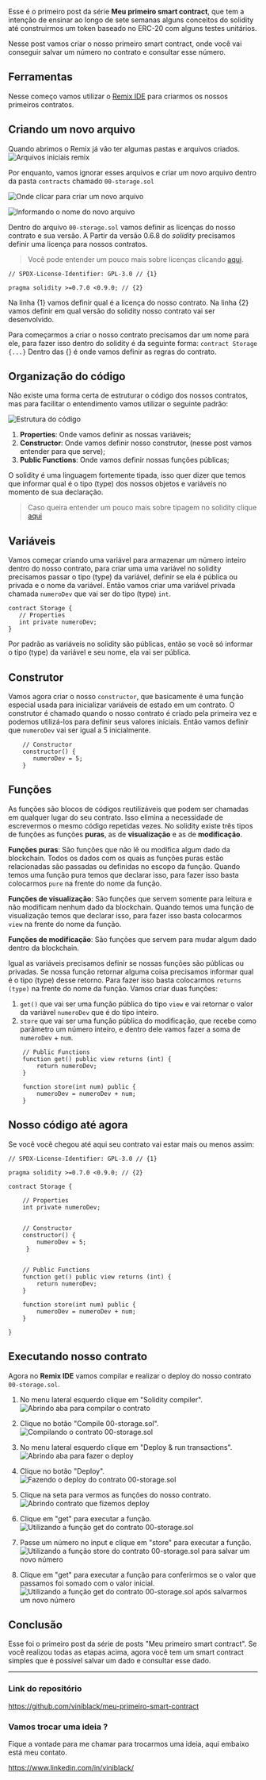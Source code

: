 Esse é o primeiro post da série **Meu primeiro smart contract**, que tem a intenção de ensinar ao longo de sete semanas alguns conceitos do solidity até construirmos um token baseado no ERC-20 com alguns testes unitários.

Nesse post vamos criar o nosso primeiro smart contract, onde você vai conseguir salvar um número no contrato e consultar esse número.

## Ferramentas
Nesse começo vamos utilizar o [Remix IDE](https://remix.ethereum.org/) para criarmos os nossos primeiros contratos.

## Criando um novo arquivo

Quando abrimos o Remix já vão ter algumas pastas e arquivos criados.
![Arquivos iniciais remix](https://dev-to-uploads.s3.amazonaws.com/uploads/articles/9vdkbmzzgcidxq5nwcun.png)

Por enquanto, vamos ignorar esses arquivos e criar um novo arquivo dentro da pasta `contracts` chamado `00-storage.sol`

![Onde clicar para criar um novo arquivo](https://dev-to-uploads.s3.amazonaws.com/uploads/articles/h0kl4krnih31uf2wk9x1.png)

![Informando o nome do novo arquivo](https://dev-to-uploads.s3.amazonaws.com/uploads/articles/r5x4m8pka3l75dbanafz.png)

Dentro do arquivo `00-storage.sol` vamos definir as licenças do nosso contrato e sua versão.
A Partir da versão 0.6.8 do *solidity* precisamos definir uma licença para nossos contratos.
> Você pode entender um pouco mais sobre licenças clicando [aqui](https://forum.openzeppelin.com/t/solidity-0-6-8-introduces-spdx-license-identifiers/2859).

```solidity
// SPDX-License-Identifier: GPL-3.0 // {1}

pragma solidity >=0.7.0 <0.9.0; // {2}
```
Na linha {1} vamos definir qual é a licença do nosso contrato.
Na linha {2} vamos definir em qual versão do solidity nosso contrato vai ser desenvolvido.

Para começarmos a criar o nosso contrato precisamos dar um nome para ele, para fazer isso dentro do solidity é da seguinte forma:
`contract Storage {...}`
Dentro das {} é onde vamos definir as regras do contrato.

## Organização do código

Não existe uma forma certa de estruturar o código dos nossos contratos, mas para facilitar o entendimento vamos utilizar o seguinte padrão:

![Estrutura do código](https://dev-to-uploads.s3.amazonaws.com/uploads/articles/gxom2otk8hq1gqvje0w1.png)

1. **Properties**: Onde vamos definir as nossas variáveis;
2. **Constructor**: Onde vamos definir nosso construtor, (nesse post vamos entender para que serve);
3. **Public Functions**: Onde vamos definir nossas funções públicas;

O solidity é uma linguagem fortemente tipada, isso quer dizer que temos que informar qual é o tipo (type) dos nossos objetos e variáveis no momento de sua declaração.
> Caso queira entender um pouco mais sobre tipagem no solidity clique [aqui](https://solidity.web3dev.com.br/apostila/tipos-de-variaveis)

## Variáveis

Vamos começar criando uma variável para armazenar um número inteiro dentro do nosso contrato, para criar uma uma variável no solidity precisamos passar o tipo (type) da variável, definir se ela é pública ou privada e o nome da variável.
Então vamos criar uma variável privada chamada `numeroDev` que vai ser do tipo (type) `int`.

```solidity
contract Storage {
   // Properties
   int private numeroDev;
}
```
Por padrão as variáveis no solidity são públicas, então se você só informar o tipo (type) da variável e seu nome, ela vai ser pública. 

## Construtor

Vamos agora criar o nosso `constructor`, que basicamente é uma função especial usada para inicializar variáveis ​​de estado em um contrato.
O construtor é chamado quando o nosso contrato é criado pela primeira vez e podemos utilizá-los para definir seus valores iniciais.
Então vamos definir que `numeroDev` vai ser igual a 5 inicialmente.

```solidity
    // Constructor
    constructor() {
       numeroDev = 5;
    }
```

## Funções

As funções são blocos de códigos reutilizáveis que podem ser chamadas em qualquer lugar do seu contrato. Isso elimina a necessidade de escrevermos o mesmo código repetidas vezes.
No solidity existe três tipos de funções as funções **puras**, as de **visualização** e as de **modificação**.

**Funções puras**: São funções que não lê ou modifica algum dado da blockchain. Todos os dados com os quais as funções puras estão relacionadas são passadas ​​ou definidas no escopo da função.
Quando temos uma função pura temos que declarar isso, para fazer isso basta colocarmos `pure` na frente do nome da função.

**Funções de visualização**: São funções que servem somente para leitura e não modificam nenhum dado da blockchain.
Quando temos uma função de visualização temos que declarar isso, para fazer isso basta colocarmos `view` na frente do nome da função.

**Funções de modificação**: São funções que servem para mudar algum dado dentro da blockchain.

Igual as variáveis precisamos definir se nossas funções são públicas ou privadas. Se nossa função retornar alguma coisa precisamos informar qual é o tipo (type) desse retorno.
Para fazer isso basta colocarmos `returns (type)` na frente do nome da função.
Vamos criar duas funções:
1. `get()` que vai ser uma função pública do tipo `view` e vai retornar o valor da variável `numeroDev` que é do tipo inteiro.
2. `store` que vai ser uma função pública do modificação, que recebe como parâmetro um número inteiro, e dentro dele vamos fazer a soma de `numeroDev` + `num`.

```solidity
    // Public Functions
    function get() public view returns (int) {
        return numeroDev;
    }

    function store(int num) public {
        numeroDev = numeroDev + num;
    }
```

## Nosso código até agora
Se você você chegou até aqui seu contrato vai estar mais ou menos assim:

```solidity
// SPDX-License-Identifier: GPL-3.0 // {1}

pragma solidity >=0.7.0 <0.9.0; // {2}

contract Storage {

    // Properties
    int private numeroDev;


    // Constructor
    constructor() {
        numeroDev = 5;
     }


    // Public Functions
    function get() public view returns (int) {
        return numeroDev;
    }

    function store(int num) public {
        numeroDev = numeroDev + num;
    }

}
```
## Executando nosso contrato
Agora no **Remix IDE** vamos compilar e realizar o deploy do nosso contrato `00-storage.sol`.

1. No menu lateral esquerdo clique em "Solidity compiler".
![Abrindo aba para compilar o contrato](https://dev-to-uploads.s3.amazonaws.com/uploads/articles/w2mx7stdsexhwejw6k47.png)

2. Clique no botão "Compile 00-storage.sol".
![Compilando o contrato 00-storage.sol](https://dev-to-uploads.s3.amazonaws.com/uploads/articles/4uvbl3883eypjym7415o.png)

3. No menu lateral esquerdo clique em "Deploy & run transactions".
![Abrindo aba para fazer o deploy](https://dev-to-uploads.s3.amazonaws.com/uploads/articles/hos0ozikh9erv43lji2y.png)

4. Clique no botão "Deploy".
![Fazendo o deploy do contrato 00-storage.sol](https://dev-to-uploads.s3.amazonaws.com/uploads/articles/e3d4ykdtcl45cfczk6no.png)

5. Clique na seta para vermos as funções do nosso contrato.
![Abrindo contrato que fizemos deploy](https://dev-to-uploads.s3.amazonaws.com/uploads/articles/pfeu7oinfhpvhccd3a3d.png)

6. Clique em "get" para executar a função.
![Utilizando a função get do contrato 00-storage.sol](https://dev-to-uploads.s3.amazonaws.com/uploads/articles/f2ae889or1gz8g6kbw0u.png)

7. Passe um número no input e clique em "store" para executar a função.
![Utilizando a função store do contrato 00-storage.sol para salvar um novo número](https://dev-to-uploads.s3.amazonaws.com/uploads/articles/5lcib9tou0zxu78jgq4u.png)

8. Clique em "get" para executar a função para conferirmos se o valor que passamos foi somado com o valor inicial.
![Utilizando a função get do contrato 00-storage.sol após salvarmos um novo número](https://dev-to-uploads.s3.amazonaws.com/uploads/articles/4zlmayo8y0842fwmmvto.png)

## Conclusão
Esse foi o primeiro post da série de posts "Meu primeiro smart contract".
Se você realizou todas as etapas acima, agora você tem um smart contract simples que é possível salvar um dado e consultar esse dado.

---

### Link do repositório
https://github.com/viniblack/meu-primeiro-smart-contract


### Vamos trocar uma ideia ?
Fique a vontade para me chamar para trocarmos uma ideia, aqui embaixo está meu contato.

https://www.linkedin.com/in/viniblack/

